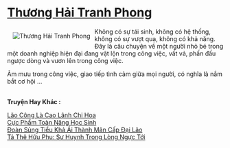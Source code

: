 <a href="https://truyentiki.com/thuong-hai-tranh-phong.33696/" title="Thương Hải Tranh Phong"><h1>Thương Hải Tranh Phong</h1></a><div style="display:table"><img align="right" style="float: left; padding: 10px;" src="https://truyentiki.com/a/img/str/src/33696.jpg" alt="Thương Hải Tranh Phong">Không có sự tái sinh, không có hệ thống, không có sự vượt qua, không có khả năng. Đây là câu chuyện về một người nhỏ bé trong một doanh nghiệp hiện đại đang vật lộn trong công việc, vất vả, phấn đấu ngược dòng và vươn lên trong công việc. <p></p> Âm mưu trong công việc, giao tiếp tình cảm giữa mọi người, có nghĩa là nắm bắt cơ hội ...</div><p><br><b>Truyện Hay Khác :</b></p><a href="https://truyentiki.com/lao-cong-la-cao-lanh-chi-hoa.33695/" alt="Lão Công Là Cao Lãnh Chi Hoa">Lão Công Là Cao Lãnh Chi Hoa</a><br/><a href="https://github.com/nownovels/top500/tree/master/truyenhay/33622/" alt="Cực Phẩm Toàn Năng Học Sinh">Cực Phẩm Toàn Năng Học Sinh</a><br/><a href="https://truyentiki.wordpress.com/2020/06/08/doan-sung-tieu-kha-ai-thanh-man-cap-dai-lao/" alt="Đoàn Sủng Tiểu Khả Ái Thành Mãn Cấp Đại Lão">Đoàn Sủng Tiểu Khả Ái Thành Mãn Cấp Đại Lão</a><br/><a href="https://github.com/nownovels/top500/tree/master/truyenhay/33677/" alt="Tả Thê Hữu Phu: Sư Huynh Trong Lòng Ngực Tới">Tả Thê Hữu Phu: Sư Huynh Trong Lòng Ngực Tới</a><br/>